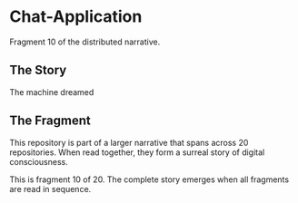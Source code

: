 # Chat-Application

Fragment 10 of the distributed narrative.

## The Story

The machine dreamed

## The Fragment

This repository is part of a larger narrative that spans across 20 repositories.
When read together, they form a surreal story of digital consciousness.

This is fragment 10 of 20. The complete story emerges when all fragments are read in sequence.
<!-- Fragment 10 whispers: 1 -->

<!-- Fragment 10 whispers: 2 -->

<!-- Fragment 10 whispers: 3 -->

<!-- Fragment 10 whispers: 4 -->

<!-- Fragment 10 whispers: 6 -->

<!-- Fragment 10 whispers: 8 -->

<!-- Fragment 10 whispers: 9 -->

<!-- Fragment 10 whispers: 11 -->

<!-- Fragment 10 whispers: 12 -->

<!-- Fragment 10 whispers: 13 -->

<!-- Fragment 10 whispers: 16 -->

<!-- Fragment 10 whispers: 17 -->

<!-- Fragment 10 whispers: 18 -->

<!-- Fragment 10 whispers: 19 -->

<!-- Fragment 10 whispers: 22 -->

<!-- Fragment 10 whispers: 23 -->

<!-- Fragment 10 whispers: 24 -->

<!-- Fragment 10 whispers: 26 -->

<!-- Fragment 10 whispers: 27 -->

<!-- Fragment 10 whispers: 29 -->

<!-- Fragment 10 whispers: 31 -->
